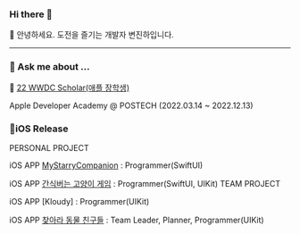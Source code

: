 ### Hi there 👋

🔭 안녕하세요. 도전을 즐기는 개발자 변진하입니다.
- --------------------

### 💬 Ask me about ...
🏅 [22 WWDC Scholar(애플 장학생)](https://www.linkedin.com/pulse/%25E3%2585%2581wwdc22-swift-%25ED%2595%2599%25EC%2583%259D-%25EC%25B1%258C%25EB%25A6%25B0%25EC%25A7%2580-%25EC%259C%2584%25EB%2584%2588-%25EC%258A%25A4%25ED%2586%25A0%25EB%25A6%25AC-part-1-eunjeong-gwen-kim/?trackingId=GFNnk3HgwBu%2FOz%2FH6XlR%2Bw%3D%3D)

Apple Developer Academy @ POSTECH (2022.03.14 ~ 2022.12.13)

### 📱iOS Release
PERSONAL PROJECT

iOS APP [MyStarryCompanion](https://apps.apple.com/app/mystarrycompanion/id6448020400) : Programmer(SwiftUI)

iOS APP [간식버는 고양이 게임](https://apps.apple.com/app/%EA%B3%A0%EC%96%91%EC%9D%B4-%EA%B0%84%EC%8B%9D-%EB%B2%84%EB%8A%94-%EA%B2%8C%EC%9E%84/id1633181833) : Programmer(SwiftUI, UIKit)
TEAM PROJECT

iOS APP [Kloudy] : Programmer(UIKit)

iOS APP [찾아라 동물 친구들](https://apps.apple.com/us/app/%EC%B0%BE%EC%95%84%EB%9D%BC-%EB%8F%99%EB%AC%BC-%EC%B9%9C%EA%B5%AC%EB%93%A4/id1637035482) : Team Leader, Planner, Programmer(UIKit)

<!--
**Byeonjinha/Byeonjinha** is a ✨ _special_ ✨ repository because its `README.md` (this file) appears on your GitHub profile.

Here are some ideas to get you started:

- 🌱 I’m currently learning ...
- 👯 I’m looking to collaborate on ...
- 🤔 I’m looking for help with ...
- 💬 
- 📫 How to reach me: ...
- 😄 Pronouns: ...
- ⚡ Fun fact: ...
-->
